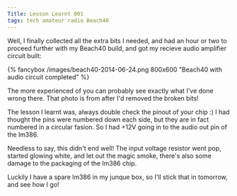 ```yaml
---
Title: Lesson Learnt 001
tags: tech amateur radio Beach40
---
```


Well, I finally collected all the extra bits I needed, and had an hour or two to proceed further with my Beach40 build, and got my recieve audio amplifier circuit built:

{% fancybox /images/beach40-2014-06-24.png 800x600 "Beach40 with audio circuit completed" %}

<!--more-->

The more experienced of you can probably see exactly what I've done wrong there.  That photo is from after I'd removed the broken bits!

The lesson I learnt was, always double check the pinout of your chip :)  I had thought the pins were numbered down each side, but they are in fact numbered in a circular fasion.  So I had +12V going in to the audio out pin of the lm386.

Needless to say, this didn't end well! The input voltage resistor went pop, started glowing white, and let out the magic smoke, there's also some damage to the packaging of the lm386 chip.

Luckily I have a spare lm386 in my junque box, so I'll stick that in tomorrow, and see how I go!